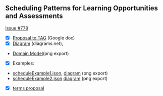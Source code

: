 ## Scheduling Patterns for Learning Opportunities and Assessments

[Issue #778](https://github.com/CredentialEngine/Schema-Development/issues/778)

- [x] [Proposal to TAG](https://docs.google.com/document/d/1onMYNgr7VWTqbhTe2USD8To3NjTLAhF-nfSH7-cm_pA/edit) (Google doc)
- [x] [Diagram](https://app.diagrams.net/#G1y-jRHU9mtB9POU4yGGxnD7VCH92etsH6) (diagrams.net),
 - [Domain Model](https://drive.google.com/file/d/1q6sBuuW9OwKtkzBLFktb0oOOUZBfnGn4/view?usp=sharing)(png export)
- [x] Examples:
 - [scheduleExample1.json](scheduleExample1.json), [diagram](https://drive.google.com/file/d/1IP7PqLXyxMgZPjCHjlHPhY0y_LbSey56/view?usp=sharing) (png export)
 - [scheduleExample2.json](scheduleExample2.json) [diagram](https://drive.google.com/file/d/1Cr_iNr1MqZYFrvSUBTPaXjdchUt6lGk2/view?usp=sharing) (png export)
 - [x] [terms proposal](proposal.md)
